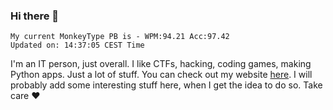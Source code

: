### Hi there 👋
<!-- PB START -->
```
My current MonkeyType PB is - WPM:94.21 Acc:97.42
Updated on: 14:37:05 CEST Time
```
<!-- PB END -->
I'm an IT person, just overall. I like CTFs, hacking, coding games, making Python apps. Just a lot of stuff.
You can check out my website [here](https://skill3472.github.io/).
I will probably add some interesting stuff here, when I get the idea to do so. Take care ❤️
